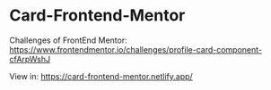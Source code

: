 # Card-Frontend-Mentor

Challenges of FrontEnd Mentor: https://www.frontendmentor.io/challenges/profile-card-component-cfArpWshJ

View in: https://card-frontend-mentor.netlify.app/
